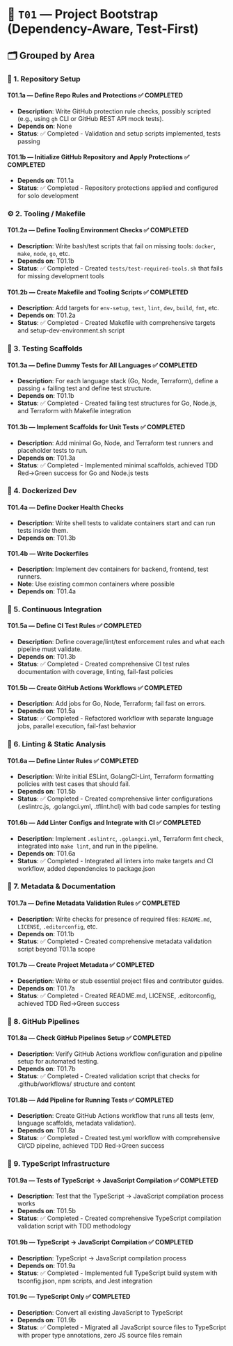 # 🧱 `T01` — Project Bootstrap (Dependency-Aware, Test-First)

## 🗂️ Grouped by Area

### 🧷 1. Repository Setup

#### **T01.1a — Define Repo Rules and Protections** ✅ **COMPLETED**

* **Description**: Write GitHub protection rule checks, possibly scripted (e.g., using `gh` CLI or GitHub REST API mock tests).
* **Depends on**: None
* **Status**: ✅ Completed - Validation and setup scripts implemented, tests passing

#### **T01.1b — Initialize GitHub Repository and Apply Protections** ✅ **COMPLETED**

* **Depends on**: T01.1a
* **Status**: ✅ Completed - Repository protections applied and configured for solo development

### ⚙️ 2. Tooling / Makefile

#### **T01.2a — Define Tooling Environment Checks** ✅ **COMPLETED**

* **Description**: Write bash/test scripts that fail on missing tools: `docker`, `make`, `node`, `go`, etc.
* **Depends on**: T01.1b
* **Status**: ✅ Completed - Created `tests/test-required-tools.sh` that fails for missing development tools

#### **T01.2b — Create Makefile and Tooling Scripts** ✅ **COMPLETED**

* **Description**: Add targets for `env-setup`, `test`, `lint`, `dev`, `build`, `fmt`, etc.
* **Depends on**: T01.2a
* **Status**: ✅ Completed - Created Makefile with comprehensive targets and setup-dev-environment.sh script

### 🧪 3. Testing Scaffolds

#### **T01.3a — Define Dummy Tests for All Languages** ✅ **COMPLETED**

* **Description**: For each language stack (Go, Node, Terraform), define a passing + failing test and define test structure.
* **Depends on**: T01.1b
* **Status**: ✅ Completed - Created failing test structures for Go, Node.js, and Terraform with Makefile integration

#### **T01.3b — Implement Scaffolds for Unit Tests** ✅ **COMPLETED**

* **Description**: Add minimal Go, Node, and Terraform test runners and placeholder tests to run.
* **Depends on**: T01.3a
* **Status**: ✅ Completed - Implemented minimal scaffolds, achieved TDD Red→Green success for Go and Node.js tests

### 🐳 4. Dockerized Dev

#### **T01.4a — Define Docker Health Checks**

* **Description**: Write shell tests to validate containers start and can run tests inside them.
* **Depends on**: T01.3b

#### **T01.4b — Write Dockerfiles**

* **Description**: Implement dev containers for backend, frontend, test runners.
* **Note**: Use existing common containers where possible
* **Depends on**: T01.4a

### 🤖 5. Continuous Integration

#### **T01.5a — Define CI Test Rules** ✅ **COMPLETED**

* **Description**: Define coverage/lint/test enforcement rules and what each pipeline must validate.
* **Depends on**: T01.3b
* **Status**: ✅ Completed - Created comprehensive CI test rules documentation with coverage, linting, fail-fast policies

#### **T01.5b — Create GitHub Actions Workflows** ✅ **COMPLETED**

* **Description**: Add jobs for Go, Node, Terraform; fail fast on errors.
* **Depends on**: T01.5a
* **Status**: ✅ Completed - Refactored workflow with separate language jobs, parallel execution, fail-fast behavior

### 🧹 6. Linting & Static Analysis

#### **T01.6a — Define Linter Rules** ✅ **COMPLETED**

* **Description**: Write initial ESLint, GolangCI-Lint, Terraform formatting policies with test cases that should fail.
* **Depends on**: T01.5b
* **Status**: ✅ Completed - Created comprehensive linter configurations (.eslintrc.js, .golangci.yml, .tflint.hcl) with bad code samples for testing

#### **T01.6b — Add Linter Configs and Integrate with CI** ✅ **COMPLETED**

* **Description**: Implement `.eslintrc`, `.golangci.yml`, Terraform fmt check, integrated into `make lint`, and run in the pipeline.
* **Depends on**: T01.6a
* **Status**: ✅ Completed - Integrated all linters into make targets and CI workflow, added dependencies to package.json

### 📄 7. Metadata & Documentation

#### **T01.7a — Define Metadata Validation Rules** ✅ **COMPLETED**

* **Description**: Write checks for presence of required files: `README.md`, `LICENSE`, `.editorconfig`, etc.
* **Depends on**: T01.1b
* **Status**: ✅ Completed - Created comprehensive metadata validation script beyond T01.1a scope

#### **T01.7b — Create Project Metadata** ✅ **COMPLETED**

* **Description**: Write or stub essential project files and contributor guides.
* **Depends on**: T01.7a
* **Status**: ✅ Completed - Created README.md, LICENSE, .editorconfig, achieved TDD Red→Green success

### 🚀 8. GitHub Pipelines

#### **T01.8a — Check GitHub Pipelines Setup** ✅ **COMPLETED**

* **Description**: Verify GitHub Actions workflow configuration and pipeline setup for automated testing.
* **Depends on**: T01.7b
* **Status**: ✅ Completed - Created validation script that checks for .github/workflows/ structure and content

#### **T01.8b — Add Pipeline for Running Tests** ✅ **COMPLETED**

* **Description**: Create GitHub Actions workflow that runs all tests (env, language scaffolds, metadata validation).
* **Depends on**: T01.8a
* **Status**: ✅ Completed - Created test.yml workflow with comprehensive CI/CD pipeline, achieved TDD Red→Green success

### 💾 9. TypeScript Infrastructure

#### **T01.9a — Tests of TypeScript → JavaScript Compilation** ✅ **COMPLETED**

* **Description**: Test that the TypeScript → JavaScript compilation process works
* **Depends on**: T01.5b
* **Status**: ✅ Completed - Created comprehensive TypeScript compilation validation script with TDD methodology

#### **T01.9b — TypeScript → JavaScript Compilation** ✅ **COMPLETED**

* **Description**: TypeScript → JavaScript compilation process
* **Depends on**: T01.9a
* **Status**: ✅ Completed - Implemented full TypeScript build system with tsconfig.json, npm scripts, and Jest integration

#### **T01.9c — TypeScript Only** ✅ **COMPLETED**

* **Description**: Convert all existing JavaScript to TypeScript
* **Depends on**: T01.9b
* **Status**: ✅ Completed - Migrated all JavaScript source files to TypeScript with proper type annotations, zero JS source files remain
